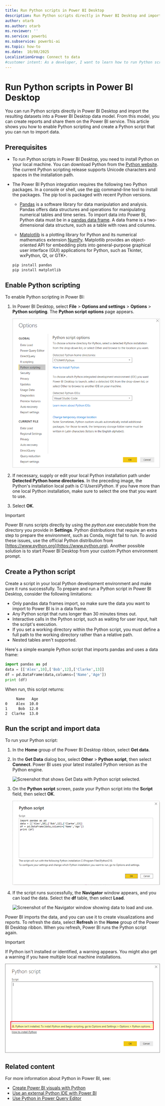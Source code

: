 ```yaml
---
title: Run Python scripts in Power BI Desktop
description: Run Python scripts directly in Power BI Desktop and import the resulting datasets into a Power BI Desktop data model.
author: otarb
ms.author: otarb
ms.reviewer: ''
ms.service: powerbi
ms.subservice: powerbi-ai
ms.topic: how-to
ms.date:  10/08/2025
LocalizationGroup: Connect to data
#customer intent: As a developer, I want to learn how to run Python scripts in Power BI Desktop and import the resulting datasets into a data model so that I can create reports and share them on the Power BI service.
---
```

# Run Python scripts in Power BI Desktop

You can run Python scripts directly in Power BI Desktop and import the resulting datasets into a Power BI Desktop data model. From this model, you can create reports and share them on the Power BI service. This article shows you how to enable Python scripting and create a Python script that you can run to import data.

## Prerequisites

- To run Python scripts in Power BI Desktop, you need to install Python on your local machine. You can download Python from the [Python website](https://www.python.org). The current Python scripting release supports Unicode characters and spaces in the installation path.

- The Power BI Python integration requires the following two Python packages. In a console or shell, use the [pip](https://pip.pypa.io/en/stable) command-line tool to install the packages. The pip tool is packaged with recent Python versions.

  - [Pandas](https://pandas.pydata.org) is a software library for data manipulation and analysis. Pandas offers data structures and operations for manipulating numerical tables and time series. To import data into Power BI, Python data must be in a [pandas data frame](https://www.tutorialspoint.com/python_pandas/python_pandas_dataframe.htm). A data frame is a two-dimensional data structure, such as a table with rows and columns.

  - [Matplotlib](https://matplotlib.org) is a plotting library for Python and its numerical mathematics extension [NumPy](https://www.numpy.org). Matplotlib provides an object-oriented API for embedding plots into general-purpose graphical user interface (GUI) applications for Python, such as Tkinter, wxPython, Qt, or GTK+.

  ```console
  pip install pandas
  pip install matplotlib
  ```

## Enable Python scripting

To enable Python scripting in Power BI:

1. In Power BI Desktop, select **File** > **Options and settings** > **Options** > **Python scripting**. The **Python script options** page appears.

   ![Screenshot that shows the Python script options for Power BI Desktop.](media/desktop-python-scripts/python-scripts-7.png)

1. If necessary, supply or edit your local Python installation path under **Detected Python home directories**. In the preceding image, the Python's installation local path is *C:\Users\Python*. If you have more than one local Python installation, make sure to select the one that you want to use.

1. Select **OK**.

> [!IMPORTANT]
> Power BI runs scripts directly by using the *python.exe* executable from the directory you provide in **Settings**. Python distributions that require an extra step to prepare the environment, such as Conda, might fail to run. To avoid these issues, use the official Python distribution from [https://www.python.org](https://www.python.org). Another possible solution is to start Power BI Desktop from your custom Python environment prompt.

## Create a Python script

Create a script in your local Python development environment and make sure it runs successfully. To prepare and run a Python script in Power BI Desktop, consider the following limitations:

- Only pandas data frames import, so make sure the data you want to import to Power BI is in a data frame.
- Any Python script that runs longer than 30 minutes times out.
- Interactive calls in the Python script, such as waiting for user input, halt the script's execution.
- If you set a working directory within the Python script, you must define a full path to the working directory rather than a relative path.
- Nested tables aren't supported.

Here's a simple example Python script that imports pandas and uses a data frame:

```python
import pandas as pd
data = [['Alex',10],['Bob',12],['Clarke',13]]
df = pd.DataFrame(data,columns=['Name','Age'])
print (df)
```

When run, this script returns:

```output
     Name   Age
0    Alex  10.0
1     Bob  12.0
2  Clarke  13.0
```

## Run the script and import data

To run your Python script:

1. In the **Home** group of the Power BI Desktop ribbon, select **Get data**.

1. In the **Get Data** dialog box, select **Other** > **Python script**, then select **Connect**. Power BI uses your latest installed Python version as the Python engine.

   ![Screenshot that shows Get Data with Python script selected.](media/desktop-python-scripts/python-scripts-1.png)

1. On the **Python script** screen, paste your Python script into the **Script** field, then select **OK**.

   ![Screenshot that shows pasting the sample Python script into the Python script dialog box.](media/desktop-python-scripts/python-scripts-6.png)

1. If the script runs successfully, the **Navigator** window appears, and you can load the data. Select the **df** table, then select **Load**.

   ![Screenshot of the Navigator window showing data to load and use.](media/desktop-python-scripts/python-scripts-5.png)

Power BI imports the data, and you can use it to create visualizations and reports. To refresh the data, select **Refresh** in the **Home** group of the Power BI Desktop ribbon. When you refresh, Power BI runs the Python script again.

> [!IMPORTANT]
> If Python isn't installed or identified, a warning appears. You might also get a warning if you have multiple local machine installations.
>
> ![Screenshot of a Warning that Python isn't installed.](media/desktop-python-scripts/python-scripts-3.png)

## Related content

For more information about Python in Power BI, see:

- [Create Power BI visuals with Python](desktop-python-visuals.md)
- [Use an external Python IDE with Power BI](desktop-python-ide.md)
- [Use Python in Power Query Editor](desktop-python-in-query-editor.md)
